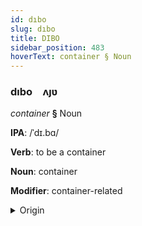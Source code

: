```yaml
---
id: dıbo
slug: dıbo
title: DIBO
sidebar_position: 483
hoverText: container § Noun
---
```


### dıbo&emsp;<span kind="abugida">ʌȷʋ</span>

*container* **§** Noun

**IPA**: /ˈdɪ.bɑ/

**Verb**: to be a container

**Noun**: container

**Modifier**: container-related

<details>
    <summary>Origin</summary>
    Hindi डिब्बा ḍibbā [ˈɖɪbːa(ː)]<br/>
    <em>Indo-Iranian Language Family</em>
</details>